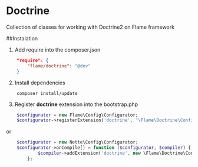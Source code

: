 Doctrine
========

Collection of classes for working with Doctrine2 on Flame framework

##Instalation

1. Add require into the composer.json

```json
	"require": {
		"flame/doctrine": "@dev"
	}
```

2. Install dependencies
	
```
	composer install/update
```

3. Register **doctrine** extension into the bootstrap.php

```php
	$configurator = new Flame\Config\Configurator;
	$configurator->registerExtension('doctrine', '\Flame\Doctrine\Config\Extension');
```

or

```php
	$configurator = new Nette\Config\Configurator;
	$configurator->onCompile[] = function ($configurator, $compiler) {
			$compiler->addExtension('doctrine', new \Flame\Doctrine\Config\Extension);
		};
```